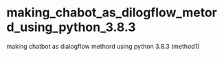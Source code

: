 # making_chabot_as_dilogflow_metord_using_python_3.8.3
making chatbot as dialogflow methord using python 3.8.3 (method1)
